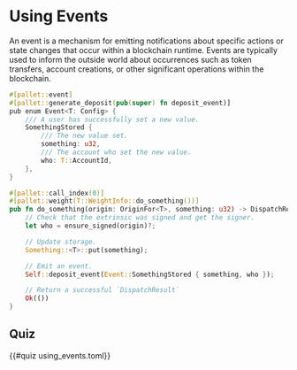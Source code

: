 # Using Events

An event is a mechanism for emitting notifications about specific actions or state changes that occur within a blockchain runtime. Events are typically used to inform the outside world about occurrences such as token transfers, account creations, or other significant operations within the blockchain.


```rust
#[pallet::event]
#[pallet::generate_deposit(pub(super) fn deposit_event)]
pub enum Event<T: Config> {
    /// A user has successfully set a new value.
    SomethingStored {
        /// The new value set.
        something: u32,
        /// The account who set the new value.
        who: T::AccountId,
    },
}
```

```rust
#[pallet::call_index(0)]
#[pallet::weight(T::WeightInfo::do_something())]
pub fn do_something(origin: OriginFor<T>, something: u32) -> DispatchResult {
    // Check that the extrinsic was signed and get the signer.
    let who = ensure_signed(origin)?;

    // Update storage.
    Something::<T>::put(something);

    // Emit an event.
    Self::deposit_event(Event::SomethingStored { something, who });

    // Return a successful `DispatchResult`
    Ok(())
}
```


## Quiz
{{#quiz using_events.toml}}
